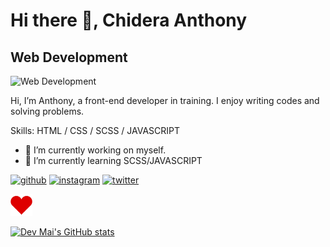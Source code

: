# Hi there 👋, Chidera Anthony
## Web Development
![Web Development](https://github.com/MaziofTech/MaziofTech/blob/main/github-header-image.png)

Hi, I’m Anthony, a front-end developer in training. I enjoy writing codes and solving problems.

Skills:  HTML / CSS / SCSS / JAVASCRIPT

- 🔭 I’m currently working on myself. 
- 🌱 I’m currently learning SCSS/JAVASCRIPT 


[<img src='https://cdn.jsdelivr.net/npm/simple-icons@3.0.1/icons/github.svg' alt='github' height='40'>](https://github.com/https://github.com/MaziofTech)  [<img src='https://cdn.jsdelivr.net/npm/simple-icons@3.0.1/icons/instagram.svg' alt='instagram' height='40'>](https://www.instagram.com/https://t.co/b7QwD2IVPw/)  [<img src='https://cdn.jsdelivr.net/npm/simple-icons@3.0.1/icons/twitter.svg' alt='twitter' height='40'>](https://twitter.com/https://t.co/jcMSXFimh9)  

<a href='https://docs.github.com/en/github/supporting-the-open-source-community-with-github-sponsors'><img src='https://raw.githubusercontent.com/acervenky/animated-github-badges/master/assets/sponsorbadge.gif' width='35' height='35'></a> 

[![Dev Mai's GitHub stats](https://github-readme-stats.vercel.app/api?username=MaziofTech)](https://github.com/MaziofTech/github-readme-stats)



 

